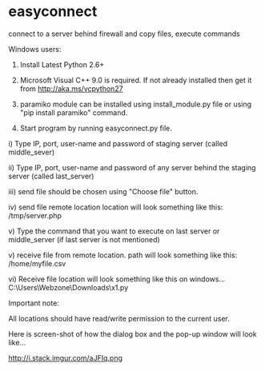 # easyconnect
connect to a server behind firewall and copy files, execute commands

Windows users:

1) Install Latest Python 2.6+

2) Microsoft Visual C++ 9.0 is required. If not already installed then get it from http://aka.ms/vcpython27

3) paramiko module can be installed using install_module.py file or using "pip install paramiko" command.

4) Start program by running easyconnect.py file.

i) Type IP, port, user-name and password of staging server (called middle_sever)

ii) Type IP, port, user-name and password of any server behind the staging server (called last_server)

iii) send file should be chosen using "Choose file" button.

iv) send file remote location location will look something like this:
/tmp/server.php

v) Type the command that you want to execute on last server or middle_server (if last server is not mentioned)

v) receive file from remote location. path will look something like this:
/home/myfile.csv

vi) Receive file location will look something like this on windows...
C:\Users\Webzone\Downloads\x1.py

Important note:

All locations should have read/write permission to the current user.

Here is screen-shot of how the dialog box and the pop-up window will look like...

http://i.stack.imgur.com/aJFIq.png

